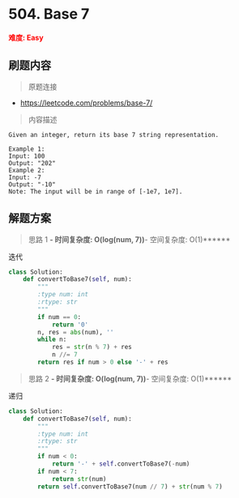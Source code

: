 # 504. Base 7

**<font color=red>难度: Easy</font>**

## 刷题内容

> 原题连接

* https://leetcode.com/problems/base-7/

> 内容描述

```
Given an integer, return its base 7 string representation.

Example 1:
Input: 100
Output: "202"
Example 2:
Input: -7
Output: "-10"
Note: The input will be in range of [-1e7, 1e7].
```

## 解题方案

> 思路 1
******- 时间复杂度: O(log(num, 7))******- 空间复杂度: O(1)******



迭代

```python
class Solution:
    def convertToBase7(self, num):
        """
        :type num: int
        :rtype: str
        """
        if num == 0: 
            return '0'
        n, res = abs(num), ''
        while n:
            res = str(n % 7) + res
            n //= 7
        return res if num > 0 else '-' + res
```



> 思路 2
******- 时间复杂度: O(log(num, 7))******- 空间复杂度: O(1)******

递归

```python
class Solution:
    def convertToBase7(self, num):
        """
        :type num: int
        :rtype: str
        """
        if num < 0: 
            return '-' + self.convertToBase7(-num)
        if num < 7: 
            return str(num)
        return self.convertToBase7(num // 7) + str(num % 7)
```



























